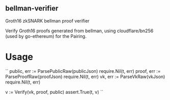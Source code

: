 ## bellman-verifier 
Groth16 zkSNARK bellman proof verifier

Verify Groth16 proofs generated from bellman, using cloudflare/bn256 (used by go-ethereum) for the Pairing.

# Usage
``
public, err := ParsePublicRaw(publicJson)
require.Nil(t, err)
proof, err := ParseProofRaw(proofJson)
require.Nil(t, err)
vk, err := ParseVkRaw(vkJson)
require.Nil(t, err)

v := Verify(vk, proof, public)
assert.True(t, v)
``
